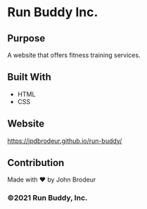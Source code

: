 # Run Buddy Inc.

## Purpose
A website that offers fitness training services.

## Built With
* HTML
* CSS

## Website
https://jpdbrodeur.github.io/run-buddy/

## Contribution
Made with ❤️ by John Brodeur

### ©️2021 Run Buddy, Inc.

